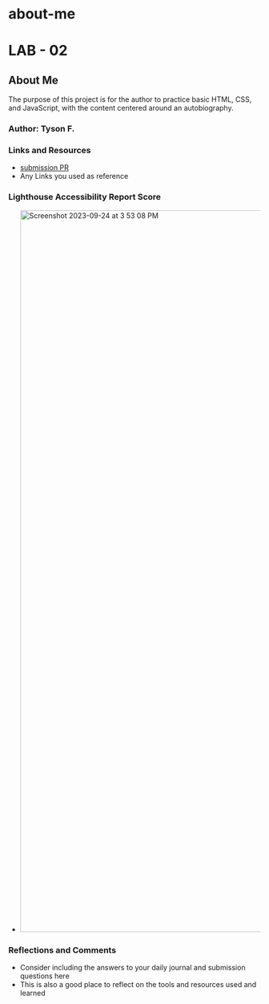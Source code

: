 # about-me
# LAB - 02

## About Me

The purpose of this project is for the author to practice basic HTML, CSS, and JavaScript, with the content centered around an autobiography.

### Author: Tyson F.

### Links and Resources

* [submission PR](http://xyz.com)
* Any Links you used as reference

### Lighthouse Accessibility Report Score

* <img width="1440" alt="Screenshot 2023-09-24 at 3 53 08 PM" src="https://github.com/tyson617/about-me/assets/130862081/9d048cc0-a20f-48d7-9844-6abf3575004f">

### Reflections and Comments

* Consider including the answers to your daily journal and submission questions here
* This is also a good place to reflect on the tools and resources used and learned

